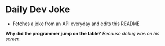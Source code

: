 
# Daily Dev Joke

- Fetches a joke from an API everyday and edits this README

**Why did the programmer jump on the table?**
*Because debug was on his screen.*